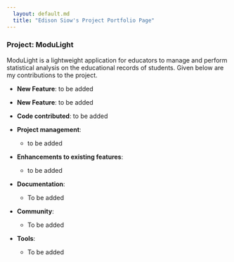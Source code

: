 ```yaml
---
  layout: default.md
  title: "Edison Siow's Project Portfolio Page"
---
```


### Project: ModuLight

ModuLight is a lightweight application for educators to manage and 
perform statistical analysis on the educational records of students. 
Given below are my contributions to the project.

* **New Feature**: to be added

* **New Feature**: to be added

* **Code contributed**: to be added

* **Project management**:
  * to be added

* **Enhancements to existing features**:
  * to be added

* **Documentation**:
  * To be added

* **Community**:
  * To be added

* **Tools**:
  * To be added

